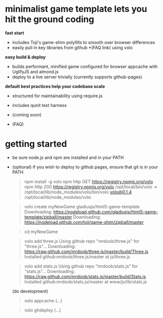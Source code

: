 # minimalist game template lets you hit the ground coding

**fast start**

* includes Toji's game-shim polyfills to smooth over browser differences 
* easily pull in key libraries from github *(FAQ link) using volo

**easy build & deploy**

* builds performant, minified game configured for browser appcache with UglifyJS and almond.js
* deploy to a live server trivially (currently supports github-pages)

**default best practices help your codebase scale**

* structured for maintainability using require.js
* includes qunit test harness

* (coming soon)
* (FAQ)

# getting started

* be sure node.js and npm are installed and in your PATH
* (optional) if you wish to deploy to github pages, ensure that git is in your PATH


  > npm install -g volo
  npm http GET https://registry.npmjs.org/volo
  npm http 200 https://registry.npmjs.org/volo
  /opt/local/bin/volo -> /opt/local/lib/node_modules/volo/bin/volo
  volo@0.1.4 /opt/local/lib/node_modules/volo

  > volo create myNewGame gladiusjs/html5-game-template
  Downloading: https://nodeload.github.com/gladiusjs/html5-game-template/zipball/master
  Downloading: https://nodeload.github.com/toji/game-shim/zipball/master
 
  > cd myNewGame

  > volo add three.js
  Using github repo "mrdoob/three.js" for "three.js"...
  Downloading: https://raw.github.com/mrdoob/three.js/master/build/Three.js
  Installed github:mrdoob/three.js/master at js/three.js
  
  > volo add stats.js
  Using github repo "mrdoob/stats.js" for "stats.js"...
  Downloading: https://raw.github.com/mrdoob/stats.js/master/build/Stats.js
  Installed github:mrdoob/stats.js/master at www/js/lib/stats.js
   
   (do development)
   
  > volo appcache
  (...)
  
  > volo ghdeploy
  (...)
